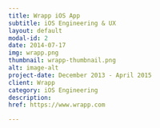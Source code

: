 ```yaml
---
title: Wrapp iOS App
subtitle: iOS Engineering & UX
layout: default
modal-id: 2
date: 2014-07-17
img: wrapp.png
thumbnail: wrapp-thumbnail.png
alt: image-alt
project-date: December 2013 - April 2015
client: Wrapp
category: iOS Engineering
description: 
href: https://www.wrapp.com

---
```

